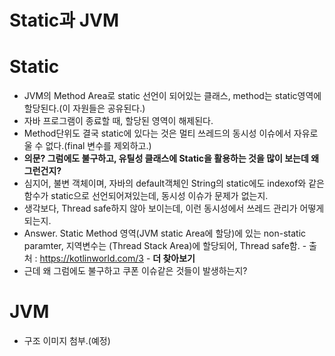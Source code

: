 # Static과 JVM

# Static
 * JVM의 Method Area로 static 선언이 되어있는 클래스, method는 static영역에 할당된다.(이 자원들은 공유된다.)
 * 자바 프로그램이 종료할 때, 할당된 영역이 해제된다.
 * Method단위도 결국 static에 있다는 것은 멀티 쓰레드의 동시성 이슈에서 자유로울 수 없다.(final 변수를 제외하고.)
 * **의문? 그럼에도 불구하고, 유틸성 클래스에 Static을 활용하는 것을 많이 보는데 왜 그런건지?**
  * 심지어, 불변 객체이며, 자바의 default객체인 String의 static에도 indexof와 같은 함수가 static으로 선언되어져있는데, 동시성 이슈가 문제가 없는지.
  * 생각보다, Thread safe하지 않아 보이는데, 이런 동시성에서 쓰레드 관리가 어떻게 되는지.
  * Answer. Static Method 영역(JVM static Area에 할당)에 있는 non-static paramter, 지역변수는 (Thread Stack Area)에 할당되어, Thread safe함. - 출처 : https://kotlinworld.com/3 - **더 찾아보기**
  * 근데 왜 그럼에도 불구하고 쿠폰 이슈같은 것들이 발생하는지?
# JVM
 * 구조 이미지 첨부.(예정)